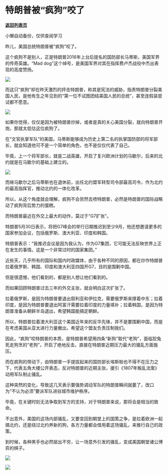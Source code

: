 # 特朗普被“疯狗”咬了

[**返回列表页**](/gzh/政事堂2019)

小懒自动备份，仅供查阅学习

昨儿，美国总统特朗普被“疯狗”咬了。  

  

这个疯狗不是别人，正是特朗普2016年上台后提名的国防部长马蒂斯，美国军界的传奇英雄。“Mad
dog”这个绰号，是美国军界对其在指挥费卢杰战役中杰出表现的高度赞扬。

  

![](https://mmbiz.qpic.cn/mmbiz_jpg/rxhS23yu8cMoWDiboWXCcHibgXVMxJPGlPIczX9ZykZgp7ZQWUoSa7INgdYuzyFTMfGVEbl1Fs0okWmjPuL7tSMA/640?wx_fmt=jpeg)

  

而这只“疯狗”却在昨天激烈的抨击特朗普，称其是宪法的威胁，指责特朗普分裂美国人民，是他有生之年见到的“第一位不试图团结美国人民的总统”，甚至连假装尝试都不愿意。

  

![](https://mmbiz.qpic.cn/mmbiz_png/rxhS23yu8cMoWDiboWXCcHibgXVMxJPGlP9PTmIrvkvDT2S851jLkuf6gaZM85SctQAPaRgwvgFh56ZdoLBXY3kw/640?wx_fmt=png)

  

如果你觉得，仅仅是因为被特朗普炒掉，或者是真的关心美国分裂，就向特朗普开炮，那就太低估这位疯狗了。

  

在“文官执掌军队”的美国，马蒂斯能够成为历史上第二名的执掌国防部的将军部长，就会知道他可不是一个简单的角色，也不是仅仅代表了自己。

  

毕竟，上一个将军部长，就是二战英雄，开启了复兴欧洲计划的马歇尔，后来的北约就是在马歇尔的基础上建立的。

  

  

![](https://mmbiz.qpic.cn/mmbiz_jpg/rxhS23yu8cMoWDiboWXCcHibgXVMxJPGlP5MwiaVUZ9SClclnY0MXDkvFNEyklE7Pn6yFy52cwKMdAto8fYZuN6nw/640?wx_fmt=jpeg)

  

而继马歇尔之后马蒂斯也在退休前，出任北约盟军转型司令部最高司令，作为北约的最高指挥官，推动北约的一体化改革。

  

所以，从这个角度就会理解，疯狗不会贸然去喷特朗普，必然是特朗普的国际战略动了疯狗背后势力的蛋糕。  

  

而特朗普最近在外交上最大的动作，莫过于“G7扩张”。  

  

特朗普5月30日表示，将把G7峰会的举行日期推迟到至少9月，他还想邀请更多的国家参加会议，包括俄罗斯、澳大利亚、印度和韩国。

  

特朗普表示：“我推迟会议是因为我认为，作为G7集团，它可能无法反映世界上正在发生的事情。这是一个非常过时的国家集团。”

  

  

近些天，几乎所有的国际和国内时政媒体，由于各种不同的原因，都在炒作特朗普拉着俄罗斯、韩国、印度和澳大利亚四国开G7，目的是围剿中国。

  

但是很遗憾，他们看到的，都是别人想让他们看到的。  

  

而如果回顾特朗普过去三年的外交主张，就会明白这次扩张了。

  

拉着俄罗斯，是因为特朗普要退出叙利亚和伊拉克，需要俄罗斯来撑着中东；拉着印度，是因为特朗普要退出阿富汗需要拉着印度的力量填补；拉着韩国，是因为特朗普准备从朝鲜半岛退出，希望韩国能搞定朝鲜。  

  

所以，特朗普拉着澳大利亚这个美国近年来的反华先锋，并不是要围剿中国，而是在考虑美国从亚太进行力量撤出，希望这个盟友负责压制我们。  

  

因此，“疯狗”咬特朗普的本质，是特朗普希望用四条“新狗”取代“老狗”，面临狡兔死走狗烹的“老狗”，开启了绝地反击，直接在特朗普近期压力最大的骚乱方面施压。

  

而在疯狗的带动下，由特朗普一手提拔起来的国防部长埃斯帕也不得不在压力之下，代表五角大楼公开表态，反对特朗普的近期主张，援引《1807年叛乱法案》动用军队制止骚乱。

  

这种突然的变化，导致这几天表示要强势调动军队的特朗普瞬间就萎了，改口为“不认为必须”要派军队进驻城市维护秩序。

  

毕竟，在关键时刻无法争取到军方的支持，对于特朗普来说，那将会是相当的致命。

  

不出意外，美国的这场内部骚乱，又要变回到朝堂上的国策之争，是拉着欧洲一起搞北约，还是绕过北约养新的狗，各方力量都会借用着这场骚乱，来推行自己的政策。

  

到时候，各种黑手也必然层出不穷，让一场意外引发的骚乱，变成美国朝堂诸公博弈的棋子。

  

![](https://mmbiz.qpic.cn/mmbiz_jpg/rxhS23yu8cMoWDiboWXCcHibgXVMxJPGlPR9y3TeKp6HVXicp9ibOdKgQqvX7efTNyM35iarI5yApPdAOA09EjibvQhg/640?wx_fmt=jpeg)

  

![](https://mmbiz.qpic.cn/mmbiz_jpg/rxhS23yu8cPp0iaKAfe0ZsWfgGcY72o9Nror8TicrtnlDsqzY7y4Kum4fM3X0FMEGlbvm9HvZUiaETSnLt4DHNLbQ/640?wx_fmt=jpeg)

  

